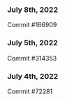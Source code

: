 ### July 8th, 2022

Commit #166909

### July 5th, 2022

Commit #314353


### July 4th, 2022

Commit #72281
